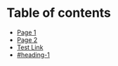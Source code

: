 # Table of contents

* [Page 1](README.md)
* [Page 2](page-2.md)
* [Test Link](https://app.gitbook.com/o/M6BrxtuiVnqv5V3cgPu4/s/im5PiZkP0JmfF3k2LNeq/page-2#heading-1)
* [#heading-1](page-2.md#heading-1 "mention")
